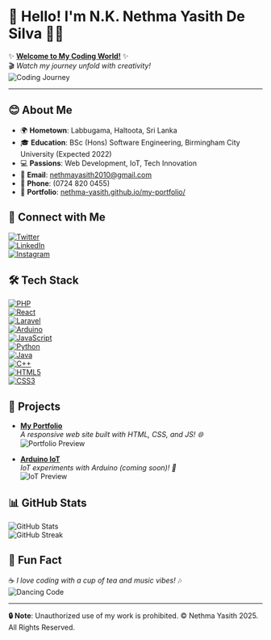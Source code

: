 # 👋 Hello! I'm N.K. Nethma Yasith De Silva 👨‍💻

✨ **[Welcome to My Coding World!](https://nethma-yasith.github.io/my-portfolio/)** ✨  
🎬 *Watch my journey unfold with creativity!*  
![Coding Journey](images/coding-journey.gif)

---

## 😊 About Me
- 🌍 **Hometown**: Labbugama, Haltoota, Sri Lanka  
- 🎓 **Education**: BSc (Hons) Software Engineering, Birmingham City University (Expected 2022)  
- 💻 **Passions**: Web Development, IoT, Tech Innovation  
- 📧 **Email**: [nethmayasith2010@gmail.com](mailto:nethmayasith2010@gmail.com)  
- 📱 **Phone**: (0724 820 0455)  
- 🚀 **Portfolio**: [nethma-yasith.github.io/my-portfolio/](https://nethma-yasith.github.io/my-portfolio/)  

## 🔗 Connect with Me
[![Twitter](https://img.shields.io/badge/Twitter-1DA1F2?logo=twitter&logoColor=white&style=for-the-badge)](https://twitter.com/nethma_yasith)  
[![LinkedIn](https://img.shields.io/badge/LinkedIn-0077B5?logo=linkedin&logoColor=white&style=for-the-badge)](https://linkedin.com/in/nethma-yasith)  
[![Instagram](https://img.shields.io/badge/Instagram-E1306C?logo=instagram&logoColor=white&style=for-the-badge)](https://instagram.com/nethma_yasith)

## 🛠️ Tech Stack
[![PHP](https://img.shields.io/badge/PHP-777BB4?logo=php&logoColor=white&style=for-the-badge)](https://www.php.net)  
[![React](https://img.shields.io/badge/React-61DAFB?logo=react&logoColor=white&style=for-the-badge)](https://reactjs.org)  
[![Laravel](https://img.shields.io/badge/Laravel-FF2D20?logo=laravel&logoColor=white&style=for-the-badge)](https://laravel.com)  
[![Arduino](https://img.shields.io/badge/Arduino-00979D?logo=arduino&logoColor=white&style=for-the-badge)](https://www.arduino.cc)  
[![JavaScript](https://img.shields.io/badge/JavaScript-F7DF1E?logo=javascript&logoColor=black&style=for-the-badge)](https://www.javascript.com)  
[![Python](https://img.shields.io/badge/Python-3776AB?logo=python&logoColor=white&style=for-the-badge)](https://www.python.org)  
[![Java](https://img.shields.io/badge/Java-007396?logo=java&logoColor=white&style=for-the-badge)](https://www.java.com)  
[![C++](https://img.shields.io/badge/C++-00599C?logo=cplusplus&logoColor=white&style=for-the-badge)](https://isocpp.org)  
[![HTML5](https://img.shields.io/badge/HTML5-E34F26?logo=html5&logoColor=white&style=for-the-badge)](https://html.spec.whatwg.org)  
[![CSS3](https://img.shields.io/badge/CSS3-1572B6?logo=css3&logoColor=white&style=for-the-badge)](https://www.w3.org/Style/CSS/)

## 🚀 Projects
- **[My Portfolio](https://nethma-yasith.github.io/my-portfolio/)**  
  _A responsive web site built with HTML, CSS, and JS! 🌐_  
  ![Portfolio Preview](images/portfolio-preview.gif)  

- **[Arduino IoT](https://github.com/nethma-yasith/arduino-iot)**  
  _IoT experiments with Arduino (coming soon)! 🤖_  
  ![IoT Preview](images/iot-preview.gif)

## 📊 GitHub Stats
![GitHub Stats](https://github-readme-stats.vercel.app/api?username=nethma-yasith&show_icons=true&theme=dracula&include_all_commits=true&border_radius=10)  
![GitHub Streak](https://github-readme-streak-stats.herokuapp.com/?user=nethma-yasith&theme=dracula&border_radius=10)

## 🎉 Fun Fact
☕ *I love coding with a cup of tea and music vibes!* 🎶  
![Dancing Code](images/dancing-code.gif)

---

**🔒 Note**: Unauthorized use of my work is prohibited. © Nethma Yasith 2025. All Rights Reserved.

